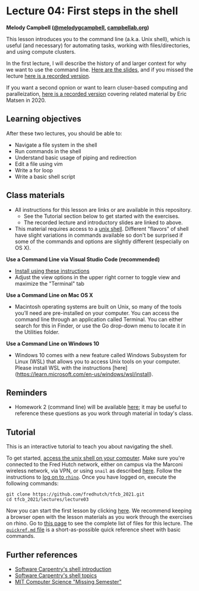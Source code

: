 # Lecture 04: First steps in the shell

**Melody Campbell ([@melodygcampbell](https://twitter.com/melodygcampbell), [campbellab.org](http://campbellab.org))**

This lesson introduces you to the command line (a.k.a. Unix shell), which is useful (and necessary) for automating tasks, working with files/directories, and using compute clusters.

In the first lecture, I will describe the history of and larger context for why we want to use the command line.
[Here are the slides](https://fredhutch.github.io/tfcb_2021/lectures/lecture03/slides/slides.html), and if you missed the lecture [here is a recorded version](https://washington.zoom.us/rec/share/kAlIrKjjhTXqy76tNzHBJG8g1BlglpnBkWj4vAS-7taesKBxFPTeyd6X4vmBnTnw.RXJ0i7Snc2N6Trel). 

If you want a second opnion or want to learn cluser-based computing and paralleization, [here is a recorded version](https://www.youtube.com/watch?v=dzkacZ2BTjw) covering related material by Eric Matsen in 2020.


## Learning objectives

After these two lectures, you should be able to:

- Navigate a file system in the shell
- Run commands in the shell
- Understand basic usage of piping and redirection
- Edit a file using vim
- Write a for loop
- Write a basic shell script

## Class materials

- All instructions for this lesson are links or are available in this repository.
  - See the Tutorial section below to get started with the exercises.
  - The recorded lecture and introductory slides are linked to above.
- This material requires access to a [unix shell](https://fredhutch.github.io/tfcb_2021/software/#unix-command-line-shell). Different "flavors" of shell have slight variations in commands available so don't be surprised if some of the commands and options are slightly different (especially on OS X).
  
**Use a Command Line via Visual Studio Code (recommended)**
  -  [Install using these instructions](https://github.com/FredHutch/tfcb_2022/blob/main/software/README.md#vscode-text-editor)
  -  Adjust the view options in the upper right corner to toggle view and maximize the "Terminal" tab
  
**Use a Command Line on Mac OS X**
  - Macintosh operating systems are built on Unix, so many of the tools you’ll need are pre-installed on your computer. You can access the command line through an application called Terminal. You can either search for this in Finder, or use the Go drop-down menu to locate it in the Utilities folder.
  
**Use a Command Line on Windows 10**
   - Windows 10 comes with a new feature called Windows Subsystem for Linux (WSL) that allows you to access Unix tools on your computer. Please install WSL with the instructions [here] (https://learn.microsoft.com/en-us/windows/wsl/install).


## Reminders

- Homework 2 (command line) will be available [here](https://fredhutch.github.io/tfcb_2022/homeworks/homework02); it may be useful to reference these questions as you work through material in today's class.

## Tutorial

This is an interactive tutorial to teach you about navigating the shell.

To get started,
[access the unix shell on your computer](https://fredhutch.github.io/tfcb_2021/software#unix-command-line-shell).
Make sure you're connected to the Fred Hutch network,
either on campus via the Marconi wireless network,
via VPN,
or using `snail` as described [here](https://fredhutch.github.io/tfcb_2021/software/unix_rhino#off-campus-log-in).
Follow the instructions to [log on to `rhino`](https://fredhutch.github.io/tfcb_2021/software/unix_rhino#logging-on-to-rhino).
Once you have logged on,
execute the following commands:

    git clone https://github.com/fredhutch/tfcb_2021.git
    cd tfcb_2021/lectures/lecture03

Now you can start the first lesson by clicking [here](01-first-steps.md).
We recommend keeping a browser open with the lesson materials as you work through the exercises on rhino.
Go to [this page](https://github.com/fredhutch/tfcb_2021/tree/master/lectures/lecture03) to see the complete list of files for this lecture.
The [`quickref.md` file](https://fredhutch.github.io/tfcb_2021/lectures/lecture03/quickref) is a short-as-possible quick reference sheet with basic commands.

## Further references

* [Software Carpentry's shell introduction](https://swcarpentry.github.io/shell-novice/)
* [Software Carpentry's shell topics](https://carpentries-incubator.github.io/shell-extras/)
* [MIT Computer Science "Missing Semester"](https://missing.csail.mit.edu/)

